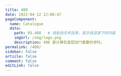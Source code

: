 ```yaml
---
title: 408
date: 2022-04-12 22:00:47
pageComponent: 
  name: Catalogue
  data: 
    path: 03.408   # 找到该文件目录，显示该目录下的内容
    imgUrl: /img/logo.png
    description: 408 是计算机底层四门重要的学科。
permalink: /408/
sidebar: false
article: false
comment: false
editLink: false
---
```

